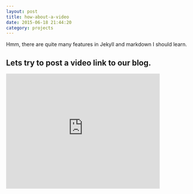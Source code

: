 ```yaml
---
layout: post
title: how-about-a-video
date: 2015-06-18 21:44:20
category: projects
---
```


Hmm, there are quite many features in Jekyll and markdown I should
learn.

Lets try to post a video link to our blog.
---

<iframe width="420" height="315" src="https://www.youtube.com/embed/9khZkkHxPss
" frameborder="0" allowfullscreen></iframe>



